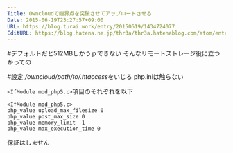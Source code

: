 ```yaml
---
Title: Owncloudで臨界点を突破させてアップロードさせる
Date: 2015-06-19T23:27:57+09:00
URL: https://blog.turai.work/entry/20150619/1434724077
EditURL: https://blog.hatena.ne.jp/thr3a/thr3a.hatenablog.com/atom/entry/8454420450098184045
---
```


#デフォルトだと512MBしかうｐできない
そんなリモートストレージ役に立つかっての

#設定
*/owncloud/path/to/.htaccess*をいじる php.iniは触らない

`<IfModule mod_php5.c>`項目のそれぞれを以下
```
<IfModule mod_php5.c>
php_value upload_max_filesize 0
php_value post_max_size 0
php_value memory_limit -1
php_value max_execution_time 0
```

保証はしません
